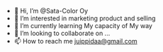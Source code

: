 - 👋 Hi, I’m @Sata-Color Oy
- 👀 I’m interested in marketing product and selling
- 🌱 I’m currently learning My capacity of My way
- 💞️ I’m looking to collaborate on ...
- 📫 How to reach me juippidaa@gmail.com

<!---
Pohjosenkirein/Pohjosenkirein is a ✨ special ✨ repository because its `README.md` (this file) appears on your GitHub profile.
You can click the Preview link to take a look at your changes.
--->
